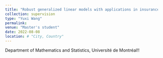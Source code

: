 ```yaml
---
title: "Robust generalized linear models with applications in insurance"
collection: supervision
type: "Yuxi Wang"
permalink: 
venue: "Master's student"
date: 2022-08-08
location: # "City, Country"
---
```


Department of Mathematics and Statistics, Université de Montréal!!
